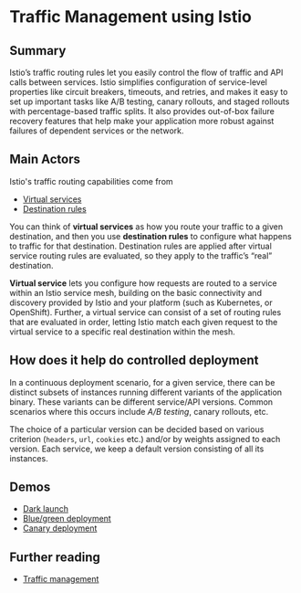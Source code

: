 # Traffic Management using Istio

## Summary

Istio’s traffic routing rules let you easily control the flow of traffic and API calls between services. Istio simplifies configuration of service-level properties like circuit breakers, timeouts, and retries, and makes it easy to set up important tasks like A/B testing, canary rollouts, and staged rollouts with percentage-based traffic splits. It also provides out-of-box failure recovery features that help make your application more robust against failures of dependent services or the network.

## Main Actors

Istio's traffic routing capabilities come from

- [Virtual services](https://istio.io/latest/docs/reference/config/networking/virtual-service/#VirtualService)
- [Destination rules](https://istio.io/latest/docs/concepts/traffic-management/#destination-rules)

You can think of **virtual services** as how you route your traffic to a given destination, and then you use **destination rules** to configure what happens to traffic for that destination. Destination rules are applied after virtual service routing rules are evaluated, so they apply to the traffic’s “real” destination.

**Virtual service** lets you configure how requests are routed to a service within an Istio service mesh, building on the basic connectivity and discovery provided by Istio and your platform (such as Kubernetes, or OpenShift). Further, a virtual service can consist of a set of routing rules that are evaluated in order, letting Istio match each given request to the virtual service to a specific real destination within the mesh.

## How does it help do controlled deployment

In a continuous deployment scenario, for a given service, there can be distinct subsets of instances running different variants of the application binary. These variants can be different service/API versions. Common scenarios where this occurs include *A/B testing*, canary rollouts, etc. 

The choice of a particular version can be decided based on various criterion (`headers`, `url`, `cookies` etc.) and/or by weights assigned to each version. Each service, we keep a default version consisting of all its instances.

## Demos

- [Dark launch](./dark-launch/Readme.md)
- [Blue/green deployment](./blue-green-deployment/Readme.md)
- [Canary deployment](./canary-deployment/Readme.md)

## Further reading

- [Traffic management](https://istio.io/latest/docs/concepts/traffic-management/)